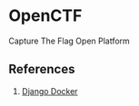 # OpenCTF
Capture The Flag Open Platform


## References

1. [Django Docker](https://testdriven.io/blog/dockerizing-django-with-postgres-gunicorn-and-nginx/)
